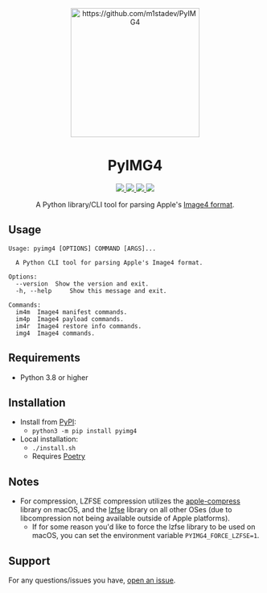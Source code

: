 <p align="center">
<img src=".github/assets/icon.png" alt="https://github.com/m1stadev/PyIMG4" width=256px> 
</p>

<h1 align="center">
PyIMG4
</h1>
<p align="center">
  <a href="https://github.com/m1stadev/PyIMG4/blob/master/LICENSE">
    <image src="https://img.shields.io/github/license/m1stadev/PyIMG4">
  </a>
  <a href="https://github.com/m1stadev/PyIMG4/stargazers">
    <image src="https://img.shields.io/github/stars/m1stadev/PyIMG4">
  </a>
  <a href="https://github.com/m1stadev/PyIMG4">
    <image src="https://tokei.rs/b1/github/m1stadev/PyIMG4?category=code&lang=python&style=flat">
  </a>
  <a href="https://github.com/m1stadev/PyIMG4">
    <image src="https://img.shields.io/github/actions/workflow/status/m1stadev/PyIMG4/.github/workflows/python-tests.yml">
  </a>
    <br>
</p>

<p align="center">
A Python library/CLI tool for parsing Apple's <a href="https://www.theiphonewiki.com/wiki/IMG4_File_Format">Image4 format</a>.
</p>

## Usage
```
Usage: pyimg4 [OPTIONS] COMMAND [ARGS]...

  A Python CLI tool for parsing Apple's Image4 format.

Options:
  --version  Show the version and exit.
  -h, --help     Show this message and exit.

Commands:
  im4m  Image4 manifest commands.
  im4p  Image4 payload commands.
  im4r  Image4 restore info commands.
  img4  Image4 commands.
```

## Requirements
- Python 3.8 or higher

## Installation
- Install from [PyPI](https://pypi.org/project/pyimg4/):
    - ```python3 -m pip install pyimg4```
- Local installation:
    - `./install.sh`
    - Requires [Poetry](https://python-poetry.org)

## Notes
- For compression, LZFSE compression utilizes the <a href="https://pypi.org/p/apple-compress">apple-compress</a> library on macOS, and the <a href="https://pypi.org/p/lzfse">lzfse</a> library on all other OSes (due to libcompression not being available outside of Apple platforms).
  - If for some reason you'd like to force the lzfse library to be used on macOS, you can set the environment variable `PYIMG4_FORCE_LZFSE=1`.

## Support
For any questions/issues you have, [open an issue](https://github.com/m1stadev/PyIMG4/issues).
